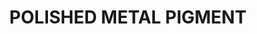 ---
title: "POLISHED METAL PIGMENT"
price: "500" 
desc: "PIgment 35mL"
img_path: "/assets/img/A.MIG-3021.jpg"
brand: AMMO
available: true
special_offer: false
new: false
soon: false
cat: "Weathering"
subcat: "wet-pigmenti"
subsubcat: "wet-pigmenti"
sifra: "A.MIG-3021"
---